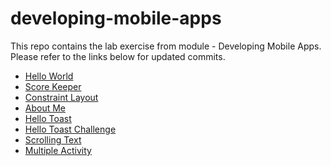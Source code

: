 # developing-mobile-apps
This repo contains the lab exercise from module - Developing Mobile Apps.
Please refer to the links below for updated commits.

- [Hello World](https://github.com/bc-dipesh/hello-world "Hello World")
- [Score Keeper](https://github.com/bc-dipesh/score-keeper "Score Keeper")
- [Constraint Layout](https://github.com/bc-dipesh/constraint-layout "Constraint Layout")
- [About Me](https://github.com/bc-dipesh/about-me "About Me")
- [Hello Toast](https://github.com/bc-dipesh/hello-toast "Hello Toast")
- [Hello Toast Challenge](https://github.com/bc-dipesh/hello-toast-challenge "Hello Toast Challenge")
- [Scrolling Text](https://github.com/bc-dipesh/scrolling-text "Scrolling Text")
- [Multiple Activity](https://github.com/bc-dipesh/multiple_activity "Multiple Activity")
